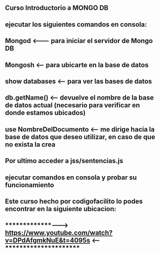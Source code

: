 ## Curso Introductorio a MONGO DB

## ejecutar los siguientes comandos en consola:

## Mongod <--- para iniciar el servidor de Mongo DB

## Mongosh <-- para ubicarte en la base de datos

## show databases <-- para ver las bases de datos

## db.getName() <-- devuelve el nombre de la base de datos actual (necesario para verificar en donde estamos ubicados)

## use NombreDelDocumento <-- me dirige hacia la base de datos que deseo utilizar, en caso de que no exista la crea

## Por ultimo acceder a jss/sentencias.js

## ejecutar comandos en consola y probar su funcionamiento


## Este curso hecho por codigofacilito lo podes encontrar en la siguiente ubicacion:

##  *************---> https://www.youtube.com/watch?v=DPdAfgmkNuE&t=4095s           <-- *********************